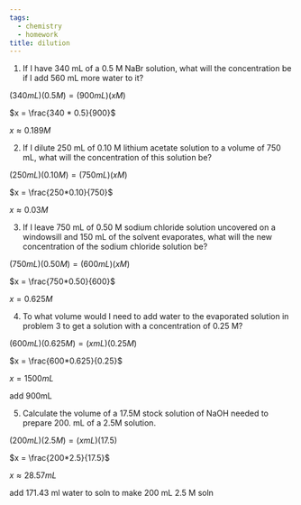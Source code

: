 ```yaml
---
tags: 
  - chemistry
  - homework
title: dilution
---
```


1.  If I have 340 mL of a 0.5 M NaBr solution, what will the concentration be if I add 560 mL more water to it?

$(340 mL)(0.5 M) = (900 mL)(x M)$

$x = \frac{340 * 0.5}{900}$

$x \approx 0.189 M$

2.  If I dilute 250 mL of 0.10 M lithium acetate solution to a volume of 750 mL, what will the concentration of this solution be?

$(250 mL)(0.10 M) = (750 mL)(x M)$

$x = \frac{250*0.10}{750}$

$x \approx 0.03 M$

3.  If I leave 750 mL of 0.50 M sodium chloride solution uncovered on a windowsill and 150 mL of the solvent evaporates, what will the new concentration of the sodium chloride solution be?

$(750 mL)(0.50 M) = (600 mL)(x M)$

$x = \frac{750*0.50}{600}$

$x = 0.625 M$

4.  To what volume would I need to add water to the evaporated solution in problem 3 to get a solution with a concentration of 0.25 M?

$(600 mL)(0.625 M) = (x mL)(0.25 M)$

$x = \frac{600*0.625}{0.25}$

$x = 1500 mL$

add 900mL

5.  Calculate the volume of a 17.5M stock solution of NaOH needed to prepare 200. mL of a 2.5M solution.

$(200 mL)(2.5M) = (xmL)(17.5)$

$x = \frac{200*2.5}{17.5}$

$x \approx 28.57 mL$

add 171.43 ml water to soln to make 200 mL 2.5 M soln